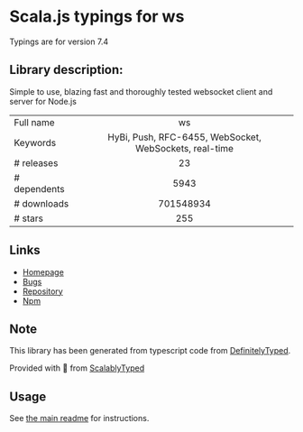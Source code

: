 
# Scala.js typings for ws

Typings are for version 7.4

## Library description:
Simple to use, blazing fast and thoroughly tested websocket client and server for Node.js

|                    |                 |
| ------------------ | :-------------: |
| Full name          | ws |
| Keywords           | HyBi, Push, RFC-6455, WebSocket, WebSockets, real-time |
| # releases         | 23 |
| # dependents       | 5943 |
| # downloads        | 701548934 |
| # stars            | 255 |

## Links
- [Homepage](https://github.com/websockets/ws)
- [Bugs](https://github.com/websockets/ws/issues)
- [Repository](https://github.com/websockets/ws)
- [Npm](https://www.npmjs.com/package/ws)
    


## Note
This library has been generated from typescript code from [DefinitelyTyped](https://definitelytyped.org).

Provided with :purple_heart: from [ScalablyTyped](https://github.com/oyvindberg/ScalablyTyped)

## Usage
See [the main readme](../../readme.md) for instructions.


